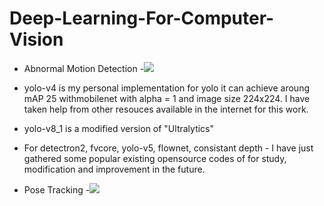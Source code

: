 # Deep-Learning-For-Computer-Vision
- Abnormal Motion Detection
  -![](https://github.com/irfanhasib0/Deep-Learning-For-Computer-Vision/blob/main/motion-anomaly-detection/lock_1.gif)

- yolo-v4 is my personal implementation for yolo it can achieve aroung mAP 25 withmobilenet with alpha = 1 and image size 224x224. I have taken help from other resouces available in the internet for this work.
- yolo-v8_1 is a modified version of "Ultralytics"
- For detectron2, fvcore, yolo-v5, flownet, consistant depth - I have just gathered some popular existing opensource codes of for study, modification and improvement in the future.


- Pose Tracking
  -![](https://github.com/irfanhasib0/Deep-Learning-For-Computer-Vision/blob/main/pose-detection-and-tracking/results/result_3_50.gif)


